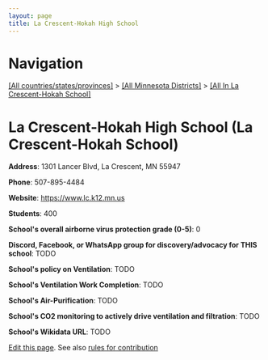 ```yaml
---
layout: page
title: La Crescent-Hokah High School
---
```

# Navigation

[[All countries/states/provinces]](../../..) > [[All Minnesota Districts]](../..) > [[All In La Crescent-Hokah School]](..)

# La Crescent-Hokah High School (La Crescent-Hokah School)

**Address**: 1301 Lancer Blvd, La Crescent, MN 55947

**Phone**: 507-895-4484

**Website**: <https://www.lc.k12.mn.us>

**Students**: 400

**School's overall airborne virus protection grade (0-5)**: 0

**Discord, Facebook, or WhatsApp group for discovery/advocacy for THIS school**: TODO

**School's policy on Ventilation**: TODO

**School's Ventilation Work Completion**: TODO

**School's Air-Purification**: TODO

**School's CO2 monitoring to actively drive ventilation and filtration**: TODO

**School's Wikidata URL**: TODO


[Edit this page](https://github.com/ventilate-schools/MN/edit/main/./La_Crescent-Hokah_School/La_Crescent-Hokah_High_School.md). See also [rules for contribution](../../../contribution-rules/)